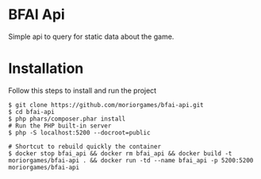 BFAI Api
========

Simple api to query for static data about the game.


Installation
============

Follow this steps to install and run the project

```
$ git clone https://github.com/moriorgames/bfai-api.git
$ cd bfai-api
$ php phars/composer.phar install
# Run the PHP built-in server
$ php -S localhost:5200 --docroot=public
```

```
# Shortcut to rebuild quickly the container
$ docker stop bfai_api && docker rm bfai_api && docker build -t moriorgames/bfai-api . && docker run -td --name bfai_api -p 5200:5200 moriorgames/bfai-api
```

